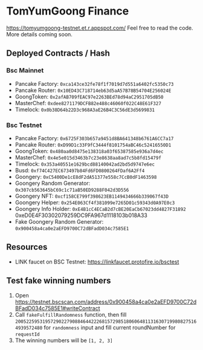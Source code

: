 # TomYumGoong Finance

https://tomyumgoong-testnet.et.r.appspot.com/ Feel free to read the code. More details coming soon.

## Deployed Contracts / Hash

### Bsc Mainnet

- Pancake Factory: `0xca143ce32fe78f1f7019d7d551a6402fc5350c73`
- Pancake Router: `0x10ED43C718714eb63d5aA57B78B54704E256024E`
- GoongToken: `0x2afAB709fEAC97e2263BEd78d94aC2951705dB50`
- MasterChef: `0xdee8271179DCFB82e488c46060f022C48E61F327`
- Timelock: `0x0b38D64b22D3c968A3aE26B4C3C56dE3d5699831`

### Bsc Testnet

- Pancake Factory: `0x6725F303b657a9451d8BA641348b6761A6CC7a17`
- Pancake Router: `0xD99D1c33F9fC3444f8101754aBC46c52416550D1`
- GoongToken: `0x480aa0d8475e138318a03f65387585e936a7d4ec`
- MasterChef: `0x4e5e015d3463b7c23e8638aa8ad7c5b8fd15479f`
- Timelock: `0x353a40551e1629bcd88140042ad2bd5d9747e6ec`
- Busd: `0xf74C427EC673497b84Fd6FD0800264FDaf6A2Ff4`
- Goongery: `0xC5400De1cE8dF2dA51377e558c7CcB0dF1463598`
- Goongery Random Generator: `0x307cb563645bC69c1c71aB50ED9288F042d3D556`
- Goongery NFT: `0xcf158CE799f398623EB1149434666b339067f43D`
- Goongery Helper: `0x254E063Cf4f381099e7265D01c59343d0A97E0c3`
- Goongery Info Holder: `0xE4B1cC4ECaB2d7cBE20EaCb67023dd4827F31892`
  0xeD0E4F30302079259DC9FA967d1118103b018A33
- Fake Goongery Random Generator: `0x900458a4ca0e2aEFD9700C72dBFadD034c7585E1`

## Resources

- LINK faucet on BSC Testnet: https://linkfaucet.protofire.io/bsctest

## Test fake winning numbers

1. Open https://testnet.bscscan.com/address/0x900458a4ca0e2aEFD9700C72dBFadD034c7585E1#writeContract
2. Call `fakeFulfillRandomness` function, then fill `20052259531957290227908846442226815729851806064811316307199808275164939572480` for `randomness` input and fill current roundNumber for `requestId`
3. The winning numbers will be `[1, 2, 3]`
